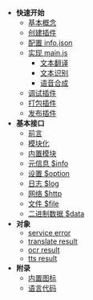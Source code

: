 * **快速开始**
    * [基本概念](plugin/)
    * [创建插件](plugin/quickstart/create.md)
    * [配置 info.json](plugin/quickstart/info.md)
    * [实现 main.js](plugin/quickstart/main.md)
        * [文本翻译](plugin/quickstart/translate.md)
        * [文本识别](plugin/quickstart/ocr.md)
        * [语音合成](plugin/quickstart/tts.md)
    * [调试插件](plugin/quickstart/debug.md)
    * [打包插件](plugin/quickstart/pack.md)
    * [发布插件](plugin/quickstart/publish.md)
* **基本接口**
    * [前言](plugin/api/intro.md)
    * [模块化](plugin/api/module.md)
    * [内置模块](plugin/api/builtin.md)
    * [元信息 $info](plugin/api/info.md)
    * [设置 $option](plugin/api/option.md)
    * [日志 $log](plugin/api/log.md)
    * [网络 $http](plugin/api/http.md)
    * [文件 $file](plugin/api/file.md)
    * [二进制数据 $data](plugin/api/data.md)
* **对象**
    * [service error](plugin/object/serviceerror.md)
    * [translate result](plugin/object/translateresult.md)
    * [ocr result](plugin/object/ocrresult.md)
    * [tts result](plugin/object/ttsresult.md)
* **附录**
    * [内置图标](plugin/addition/icon.md)
    * [语言代码](plugin/addition/language.md)
    